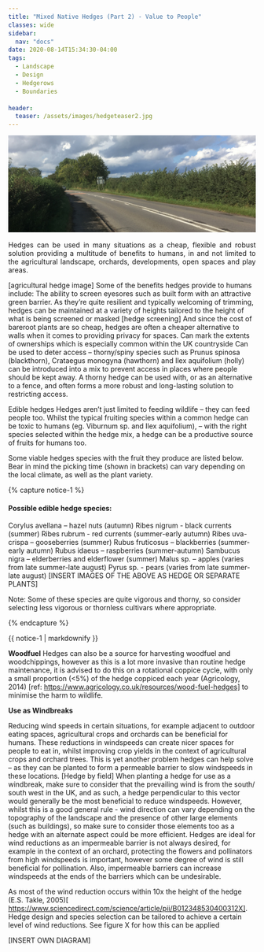 ```yaml
---
title: "Mixed Native Hedges (Part 2) - Value to People"
classes: wide
sidebar:
  nav: "docs"
date: 2020-08-14T15:34:30-04:00
tags:
  - Landscape
  - Design
  - Hedgerows
  - Boundaries
  
header:
  teaser: /assets/images/hedgeteaser2.jpg
---
```


<img src="/assets/images/hedgeteaser2.jpg" alt="no-alignment">

<p style="text-align: justify;">
Hedges can be used in many situations as a cheap, flexible and robust solution providing a multitude of benefits to humans, in and not limited to the agricultural landscape, orchards, developments, open spaces and play areas.
  

[agricultural hedge image]
Some of the benefits hedges provide to humans include:
The ability to screen eyesores such as built form with an attractive green barrier. As they’re quite resilient and typically welcoming of trimming, hedges can be maintained at a variety of heights tailored to the height of what is being screened or masked
[hedge screening]
And since the cost of bareroot plants are so cheap, hedges are often a cheaper alternative to walls when it comes to providing privacy for spaces.
Can mark the extents of ownerships which is especially common within the UK countryside
Can be used to deter access – thorny/spiny species such as Prunus spinosa (blackthorn), Crataegus monogyna (hawthorn) and Ilex aquifolium (holly) can be introduced into a mix to prevent access in places where people should be kept away. A thorny hedge can be used with, or as an alternative to a fence, and often forms a more robust and long-lasting solution to restricting access.

Edible hedges
Hedges aren’t just limited to feeding wildlife – they can feed people too. Whilst the typical fruiting species within a common hedge can be toxic to humans (eg. Viburnum sp. and Ilex aquifolium), – with the right species selected within the hedge mix, a hedge can be a productive source of fruits for humans too.

Some viable hedges species with the fruit they produce are listed below. Bear in mind the picking time (shown in brackets) can vary depending on the local climate, as well as the plant variety.

</p>

{% capture notice-1 %}
#### Possible edible hedge species:

Corylus avellana – hazel nuts (autumn)
Ribes nigrum - black currents (summer)
Ribes rubrum - red currents (summer-early autumn)
Ribes uva-crispa – gooseberries (summer)
Rubus fruticosus – blackberries (summer-early autumn)
Rubus idaeus – raspberries (summer-autumn)
Sambucus nigra – elderberries and elderflower (summer)
Malus sp. – apples (varies from late summer-late august)
Pyrus sp. - pears (varies from late summer-late august)
[INSERT IMAGES OF THE ABOVE AS HEDGE OR SEPARATE PLANTS]



Note: Some of these species are quite vigorous and thorny, so consider selecting less vigorous or thornless cultivars where appropriate. 

{% endcapture %}

<div class="notice">
  {{ notice-1 | markdownify }}
</div>

**Woodfuel**
Hedges can also be a source for harvesting woodfuel and woodchippings, however as this is a lot more invasive than routine hedge maintenance, it is advised to do this on a rotational coppice cycle, with only a small proportion (<5%) of the hedge coppiced each year (Agricology, 2014) [ref: https://www.agricology.co.uk/resources/wood-fuel-hedges] to minimise the harm to wildlife.

**Use as Windbreaks**

Reducing wind speeds in certain situations, for example adjacent to outdoor eating spaces, agricultural crops and orchards can be beneficial for humans. These reductions in windspeeds can create nicer spaces for people to eat in, whilst improving crop yields in the context of agricultural crops and orchard trees. This is yet another problem hedges can help solve – as they can be planted to form a permeable barrier to slow windspeeds in these locations.
[Hedge by field]
When planting a hedge for use as a windbreak, make sure to consider that the prevailing wind is from the south/ south west in the UK, and as such, a hedge perpendicular to this vector would generally be the most beneficial to reduce windspeeds. However, whilst this is a good general rule - wind direction can vary depending on the topography of the landscape and the presence of other large elements (such as buildings), so make sure to consider those elements too as a hedge with an alternate aspect could be more efficient.
Hedges are ideal for wind reductions as an impermeable barrier is not always desired, for example in the context of an orchard, protecting the flowers and pollinators from high windspeeds is important, however some degree of wind is still beneficial for pollination. Also, impermeable barriers can increase windspeeds at the ends of the barriers which can be undesirable.

As most of the wind reduction occurs within 10x the height of the hedge (E.S. Takle, 2005)[ https://www.sciencedirect.com/science/article/pii/B012348530400312X]. Hedge design and species selection can be tailored to achieve a certain level of wind reductions. See figure X for how this can be applied

[INSERT OWN DIAGRAM]


